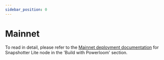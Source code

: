 ```yaml
---
sidebar_position: 0
---
```


# Mainnet

To read in detail, please refer to the [Mainnet deployment documentation](/docs/build-with-powerloom/snapshotter-node/lite-node-v2/getting-started.md) for Snapshotter Lite node in the 'Build with Powerloom' section.